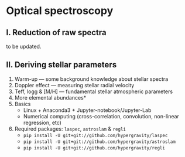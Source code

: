 # Optical spectroscopy

## I. Reduction of raw spectra 
to be updated.

## II. Deriving stellar parameters
1. Warm-up — some background knowledge about stellar spectra
1. Doppler effect — measuring stellar radial velocity
1. Teff, logg & [M/H] — fundamental stellar atmospheric parameters
1. More elemental abundances*
1. Basics
    - Linux + Anaconda3 + Jupyter-notebook/Jupyter-Lab
    - Numerical computing (cross-correlation, convolution, non-linear regression, etc)
1. Required packages: `laspec`, `astroslam` & `regli`
    - `pip install -U git+git://github.com/hypergravity/laspec`
    - `pip install -U git+git://github.com/hypergravity/astroslam`
    - `pip install -U git+git://github.com/hypergravity/regli`
